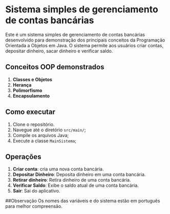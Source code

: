 # Sistema simples de gerenciamento de contas bancárias

Este é um sistema simples de gerenciamento de contas bancárias desenvolvido para demonstração dos principais conceitos da Programação Orientada a Objetos em Java. 
O sistema permite aos usuários criar contas, depositar dinheiro, sacar dinheiro e verificar saldo.

## Conceitos OOP demonstrados
1. **Classes e Objetos**
2. **Herança**
3. **Polimorfismo**
4. **Encapsulamento**

## Como executar
1. Clone o repositório.
2. Navegue até o diretório `src/main/`;
3. Compile os arquivos Java;
4. Execute a classe `MainSistema`;

## Operações
1. **Criar conta**: cria uma nova conta bancária.
2. **Depositar Dinheiro**: Deposita dinheiro em uma conta bancária.
3. **Retirar dinheiro**: Retira dinheiro de uma conta bancária.
4. **Verificar Saldo**: Exibe o saldo atual de uma conta bancária.
5. **Sair**: Sai do aplicativo.


##Observação
Os nomes das variáveis e do sistema estão em português para melhor compreensão.